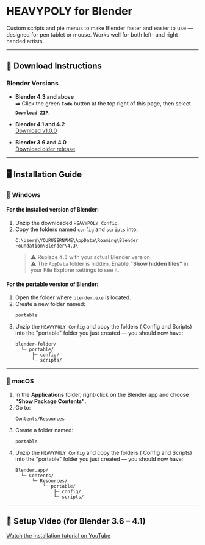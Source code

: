 
# HEAVYPOLY for Blender

Custom scripts and pie menus to make Blender faster and easier to use — designed for pen tablet or mouse. Works well for both left- and right-handed artists.

---

## 💾 Download Instructions

### Blender Versions

- **Blender 4.3 and above**  
  ➡️ Click the green **`Code`** button at the top right of this page, then select **`Download ZIP`**.

- **Blender 4.1 and 4.2**  
  [Download v1.0.0](https://github.com/Renart84/HEAVYPOLY_Blender/releases/tag/v1.0.0)

- **Blender 3.6 and 4.0**  
  [Download older release](https://github.com/HEAVYPOLY/HEAVYPOLY_Blender/releases)

---

## 🖥 Installation Guide

### 🔹 Windows

#### For the **installed version** of Blender:
1. Unzip the downloaded `HEAVYPOLY Config`.
2. Copy the folders named `config` and `scripts` into:  
   ```
   C:\Users\YOURUSERNAME\AppData\Roaming\Blender Foundation\Blender\4.3\
   ```
   > ⚠️ Replace `4.3` with your actual Blender version.  
   > ⚠️ The `AppData` folder is hidden. Enable **"Show hidden files"** in your File Explorer settings to see it.

#### For the **portable version** of Blender:
1. Open the folder where `blender.exe` is located.
2. Create a new folder named:
   ```
   portable
   ```
3. Unzip the `HEAVYPOLY Config` and copy the folders ( Config and Scripts) into the "portable" folder you just created — you should now have:
   ```
   blender-folder/
     └─ portable/
         ├─ config/
         └─ scripts/
   ```

---

### 🔹 macOS

1. In the **Applications** folder, right-click on the Blender app and choose **"Show Package Contents"**.
2. Go to:
   ```
   Contents/Resources
   ```
3. Create a folder named:
   ```
   portable
   ```
4. Unzip the `HEAVYPOLY Config` and copy the folders ( Config and Scripts) into the "portable" folder you just created — you should now have:
   ```
   Blender.app/
     └─ Contents/
         └─ Resources/
             └─ portable/
                 ├─ config/
                 └─ scripts/
   ```

---

## 🎥 Setup Video (for Blender 3.6 – 4.1)

[Watch the installation tutorial on YouTube](https://www.youtube.com/watch?v=TRESMUenxa8)
